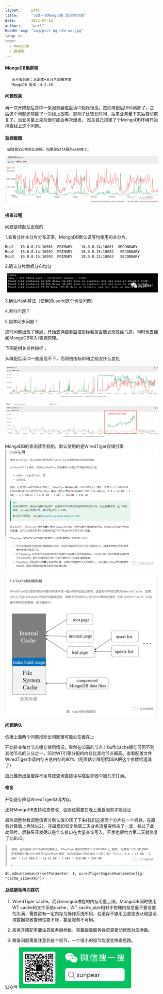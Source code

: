 ```yaml
---
layout:     post
title:      "记录一次MongoDB IO异常问题"
date:       2022-07-18
author:     "perl"
header-img: "img/post-bg-e2e-ux.jpg"
lang: en
tags:
  - MongoDB
  - 数据库
---
```



#### MongoDB集群架


``` 
   三台服务器：三副本+三分片部署方案
   MongoDB 版本：4.2.20
```

#### 问题现象

再一次升降配后其中一条服务器磁盘读IO指标很高，然而降配后DBA离职了，之后这个问题还导致了一次线上故障，影响了比较长时间，后来业务量下来后自动恢复了，当业务量上来后很可能会再次爆发。  然后自己搭建了个MongoDB环境开始排查线上这个问题。

#### 监控截图
     磁盘是SSD性能比较好，如果是SATA服务已经瘫了。

![图片](/img/01.png)

#### 排查过程
  问题是降配后出现的

  1.查看分片主分片分布正常，MongoDB默认读写均使用的主分片。

``` 
Rep1   10.0.0.13:10001  PRIMARY    10.0.0.14:10001  SECONDARY
Rep2   10.0.0.14:10002  PRIMARY    10.0.0.15:10002   SECONDARY
Rep3   10.0.0.15:10003  PRIMARY    10.0.0.13:10003   SECONDARY 
```

2.确认分片数据分布均匀

![图片](/img/02.png)

3.确认Hash算法（使用的userid这个也没问题）

4.索引问题？

5.副本同步问题？

这时问题出现了僵局，开始去详细看监控指标看是否能发现蛛丝马迹，同时也去翻阅MongoDB写入/查询原理。

下图是相关监控指标：

从降配后读IO一直居高不下，而网络指标却和之前没什么变化

![图片](/img/03.png)

![图片](/img/04.png)

MongoDB的查询读写机制，默认使用的是WiredTiger存储引擎
![图片](/img/06.png)


![图片](/img/07.png)

#### 问题确认

依据上面两个问题推断出问题很可能处在缓存上

开始排查每台节点缓存使用情况，果然在IO高的节点上buff/cache缓存可用不到其他节点的三分之一，同时WT引擎分配的内存比其他节点都高。查看配置文件 WiredTiger申请内存占总内存的90%（配置估计降配后DBA把这个参数给遗漏了）


由此推断出是缓存不足导致查询直接读写磁盘导致IO被几乎打满。

#### 修复

开始逐步降低WiredTiger申请内存。

还好MongoDB支持动态修改，否则还需要在晚上重启服务才能验证

最终调整参数调整值官方默认值IO降了下来(我们这是两个分片在一个机器，在原有计算值上再除以2），在磁盘IO恢复后第二天业务流量突然来了一波，躲过了此劫图片，后联系开发确认是什么接口在大量查询写入，开发也很给力第二天就修复了此BUG。

![图片](/img/08.png)



``` 
db.adminCommand({setParameter: 1, wiredTigerEngineRuntimeConfig: "cache_size=XXG"})
```

#### 总结避免再次踩坑

1.    WiredTiger cache，而非mongod进程的内存用量上限。MongoDB同时使用WT cache和文件系统cache，WT cache_size相对于物理内存总量不要设置的太满，需要留有一定内存为操作系统所用，若缓存不够用会直接去从磁盘读取数据导致查询性能下降，甚至服务不可用。

2.    服务升降配需要注意服务器参数，需要跟着服务器资源变动修改对应参数。

3.    排查问题需要注意到各个细节，一个很小的细节能改变排查思路。

公众号
![图片](/img/sunpear.png)

